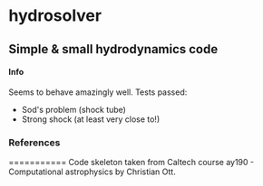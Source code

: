 # hydrosolver #

## Simple &amp; small hydrodynamics code ##



#### Info ####

Seems to behave amazingly well. Tests passed:

* Sod's problem (shock tube)
* Strong shock (at least very close to!)




### References ###
===========
Code skeleton taken from Caltech course ay190 - Computational astrophysics by Christian Ott.